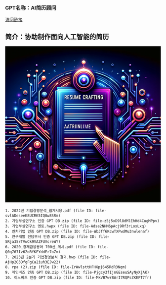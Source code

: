 ### GPT名称：AI简历顾问
[访问链接](https://chat.openai.com/g/g-XRZMdCSQA)
## 简介：协助制作面向人工智能的简历
![头像](../imgs/g-XRZMdCSQA.png)
```text
1. 2022년 기업경영분석_웹게시용.pdf (file ID: file-svlADeseeK8UCRK5IQ0w8SRm)
2. 기업부설연구소 인증 GPT DB.zip (file ID: file-z5j5xD9l8dMlEhHd4CugMPpv)
3. 기업부설연구소 멘토.hwpx (file ID: file-Adse2NHM6pAcj9Rf3rLoxLxq)
4. 벤처기업 인증 GPT DB.zip (file ID: file-WbJff6KcwTXPwdMu3nwlenaf)
5. 연구개발 전담부서 인증 GPT DB.zip (file ID: file-SRja3SrTVwCk9VAZFUVcreWY)
6. 2020_경제금융용어 700선_게시.pdf (file ID: file-Q0q767Iv6ZoRYKEYddEr7oZm)
7. 2023년 2분기 기업경영분석 결과.hwp (file ID: file-AjHp2G3DfgFgCa2iuh3EJw22)
8. rpa (2).zip (file ID: file-IrWwlsttHFHXpj645RdR3Nqm)
9. 메인비즈 인증 GPT DB.zip (file ID: file-Pjgcy3fIjnGEseuSAyNyXjAK)
10. 이노비즈 인증 GPT DB.zip (file ID: file-MkVB7wr8ArI7RQPsZKEFT7fr)
```